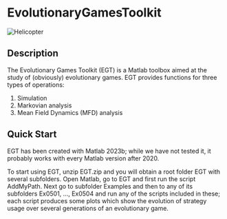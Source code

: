 # EvolutionaryGamesToolkit

![Helicopter](https://github.com/thanasiskehagias/EvolutionaryGamesToolkit/x0501AMrkBRSTG.png?raw=true)  

## Description
The Evolutionary Games Toolkit (EGT) is a Matlab toolbox aimed at the study of (obviously) evolutionary
games. EGT provides functions for three types of operations:

1. Simulation
2. Markovian analysis
3. Mean Field Dynamics (MFD) analysis

## Quick Start
EGT has been created with Matlab 2023b; while we have not tested it, it probably works with every Matlab version
after 2020. 

To start using EGT, unzip EGT.zip and you will obtain a root folder EGT with several subfolders. Open
Matlab, go to EGT and first run the script AddMyPath. Next go to subfolder Examples and then to any of its
subfolders Ex0501, ..., Ex0504 and run any of the scripts included in these; each script produces some plots which
show the evolution of strategy usage over several generations of an evolutionary game.





